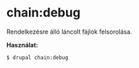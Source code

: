 # chain:debug
Rendelkezésre álló láncolt fájlok felsorolása.

**Használat:**
```
$ drupal chain:debug 
```
